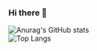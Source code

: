 ### Hi there 👋

![Anurag's GitHub stats](https://github-readme-stats.vercel.app/api?username=vadolasi&show_icons=true&theme=transparent)
<br />
![Top Langs](https://github-readme-stats.vercel.app/api/top-langs/?username=vadolasi&layout=donut&theme=transparent)
